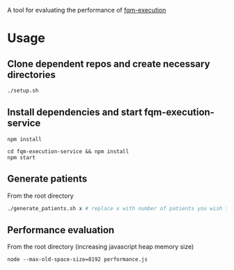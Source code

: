 A tool for evaluating the performance of [fqm-execution](https://github.com/projecttacoma/fqm-execution)


# Usage

## Clone dependent repos and create necessary directories

``` bash
./setup.sh
```

## Install dependencies and start fqm-execution-service

```
npm install
```

```
cd fqm-execution-service && npm install
npm start
```

## Generate patients

From the root directory

``` bash
./generate_patients.sh x # replace x with number of patients you wish to create for each measure
```

## Performance evaluation

From the root directory (increasing javascript heap memory size)

```
node --max-old-space-size=8192 performance.js
```
